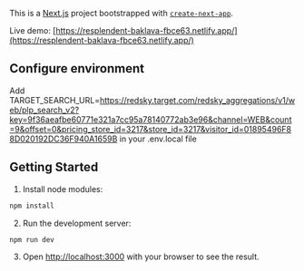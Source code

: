 
This is a [Next.js](https://nextjs.org/) project bootstrapped with [`create-next-app`](https://github.com/vercel/next.js/tree/canary/packages/create-next-app).

Live demo: [https://resplendent-baklava-fbce63.netlify.app/](https://resplendent-baklava-fbce63.netlify.app/)

## Configure environment

Add TARGET_SEARCH_URL=https://redsky.target.com/redsky_aggregations/v1/web/plp_search_v2?key=9f36aeafbe60771e321a7cc95a78140772ab3e96&channel=WEB&count=9&offset=0&pricing_store_id=3217&store_id=3217&visitor_id=01895496F88D020192DC36F940A1659B in your .env.local file

## Getting Started
1. Install node modules:

```bash
npm install
```

2. Run the development server:

```bash
npm run dev
```

3. Open [http://localhost:3000](http://localhost:3000) with your browser to see the result.
